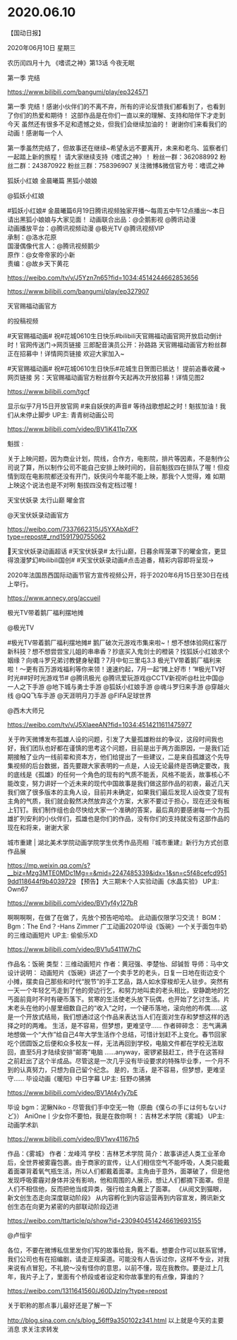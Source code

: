 # 2020.06.10

【国动日报】

2020年06月10日  星期三

农历闰四月十九
 《嗜谎之神》第13话 今夜无眠

第一季 完结

https://www.bilibili.com/bangumi/play/ep324571

第一季 完结！感谢小伙伴们的不离不弃，所有的评论反馈我们都看到了，也看到了你们的热爱和期待！
这部作品是在你们一直以来的理解、支持和陪伴下才走到今天
虽然还有很多不足和遗憾之处，但我们会继续加油的！
谢谢你们来看我们的动画！感谢每一个人


第一季虽然完结了，但故事还在继续~希望永远不要离开，未来和老乌、监察者们一起踏上新的旅程！
请大家继续支持《嗜谎之神》！
粉丝一群：362088992
粉丝二群：243870922
粉丝三群：758396907
关注微博&微信官方号：嗜谎之神


狐妖小红娘  金晨曦篇 黑狐小娘娘

@狐妖小红娘 

#狐妖小红娘# 金晨曦篇6月19日腾讯视频独家开播～每周五中午12点播出～本日请出黑狐小娘娘与大家见面！
动画联合出品：@企鹅影视 @腾讯动漫  
动画播放平台：@腾讯视频动漫 @极光TV @腾讯视频VIP  
承制：@洛水花原  
国漫偶像代言人：@腾讯视频鹅少  
原作：@女帝帝家的小新  
责编：@故乡天下黄花

https://weibo.com/tv/v/J5Yzn7n65?fid=1034:4514244662853656


https://www.bilibili.com/bangumi/play/ep327907

天官赐福动画官方

的投稿视频

#天官赐福动画# 祝#花城0610生日快乐#bilibili天官赐福动画官网开放启动倒计时！官网传送门→网页链接
三郎配音演员公开：孙路路
天官赐福动画官方粉丝群正在招募中！详情网页链接  欢迎大家加入~

#天官赐福动画# 祝#花城0610生日快乐#花城生日贺图已抵达！
提前追番收藏→网页链接
另：天官赐福动画官方粉丝群今天起再次开放招募！详情见图2



https://www.bilibili.com/tgcf

显示似乎7月15日开放官网
#来自妖侠的声音# 等待战歌想起之时！魁拔加油！我们从未停止脚步 UP主: 青青树动画公司

https://www.bilibili.com/video/BV1iK411p7XK

  魁拔 :

关于上映问题，因为商业计划，院线，合作方，电影院，排片等因素，不是制作公司说了算，所以制作公司不能自己安排上映时间的，目前魁拔四在排队了喔！但疫情到现在电影院都还没有开门，妖侠问今年能不能上映，那我个人觉得，难
如期上映这个说法也是不对咧 魁拔四没有定档过喔！  


天宝伏妖录  太行山巅 曜金宫

@天宝伏妖录动画官方

https://weibo.com/7337662315/J5YXAbXdF?type=repost#_rnd1591790755062

天宝伏妖录动画超话 #天宝伏妖录# 太行山巅，日暮余晖笼罩下的曜金宫，更显得浪漫梦幻#bilibili国创# #天宝伏妖录动画#点击追番，精彩内容即将呈现→


2020年法国昂西国际动画节官方宣传视频公开，将于2020年6月15日至30日在线上举行。

https://www.annecy.org/accueil


极光TV带着鹅厂福利摆地摊

@极光TV 

#极光TV带着鹅厂福利摆地摊# 鹅厂破次元游戏市集来啦~！想不想体验网红客厅新科技？想不想尝尝宝儿姐的串串香？抄底买入鬼剑士的橙装？找狐妖小红娘求个姻缘？向魂斗罗兄弟讨教健身秘籍？7月中旬三里屯3.3 极光TV带着鹅厂福利来啦！～更有百万游戏福利等你来领！速速约起，7月一起“摊上好市！”#极光TV好时光##好时光游戏节# @腾讯极光 @腾讯爱玩游戏@CCTV新视听@杜比中国@一人之下手游 @地下城与勇士手游 @狐妖小红娘手游 @魂斗罗归来手游 @穿越火线 @QQ飞车手游 @天涯明月刀手游 @FIFA足球世界

@西木大师兄   

https://weibo.com/tv/v/J5XIaeeAN?fid=1034:4514211611475977

关于昨天微博发布孤雄人设的问题，引发了大量孤雄粉丝的争议，这段时间我也好，我们团队也好都在谨慎的思考这个问题，目前是出于两方面原因，一是我们近期接触了业内一线前辈和资本方，他们给提出了一些建议，二是来自孤雄这个先导集视频的后台数据，首先要跟大家表明的一点是，人设无论最终是否确定要改，我的底线是《孤雄》的任何一个角色的现有的气质不能丢，风格不能丢，故事核心不能改变，努力讲好一个近未来的现代中国故事是我们做这部作品的初衷，最近几天我们做了很多版本的主角人设，目前并未确定，如果我们最后发现人设改变了现有主角的气质，我们就会毅然决然放弃这个方案，大家不要过于担心，现在还没有板上钉钉。我们制作组也会尽快给大家一个准确的答案，最后真的要感谢每一个为孤雄扩列安利的小伙伴们，孤雄也是你们的作品，没有你们的支持就没有这部作品的现在和将来，谢谢大家


城市重建 | 湖北美术学院动画学院学生优秀作品亮相『城市重建』新行为方式创意作品展

https://mp.weixin.qq.com/s?__biz=Mzg3MTE0MDc1Mg==&mid=2247485339&idx=1&sn=c5f48cefcd9519dd118644f9b4039729
【预告】大三期末个人实验动画《水晶实验》 UP主: Own67

https://www.bilibili.com/video/BV1yf4y127bR

啊啊啊啊，在做了在做了，先放个预告吧哈哈。 此动画仅限学习交流！ BGM：Bgm：The End？-Hans Zimmer
广工动画2020毕设《饭碗》一个关于面包牛奶的三维动画短片 UP主: 偷偷乐XD

https://www.bilibili.com/video/BV1u5411W7hC

作品名：饭碗 类型：三维动画短片 作者：黄冠强、李楚怡、邱铖哲 导师：马中文 设计说明： 动画短片《饭碗》讲述了一个卖手艺的老头，日复一日地在街边支个小摊，摆卖自己那些和时代“脱节”的手工艺品，路人如水穿梭却无人驻步。突然有一天一个年轻乞丐走到了他的旁边行乞，和努力地叫卖的老头相比，安静跪地的乞丐面前竟时不时有硬币落下。贫寒的生活使老头放下玩偶，也开始了乞讨生活。片末老头在他的小屋里细数自己的“收入”之时，一个硬币落地，滚向他的布偶……这是一个开放式结局，我们想通过这个作品来表达当人们在面对生存和梦想这样的选择之时的两难。 生活，是不容易，但梦想，更难坚守…… 作者碎碎念： 志气满满地想做一个“大作”给自己4年大学生活作个总结，可惜计划赶不上变化。春节回家吃个团圆饭之后便和众多校友一样，无法再回到学校，电脑文件都在学校无法取回，直至5月才陆续安排“邮寄”电脑 ……anyway，密锣紧鼓赶工，终于在这答辩之前赶出了这个半成品。尽管这是一次几乎没有毕设要求的特殊毕业季，一个月不到的认真努力，只想为自己留个纪念。 是的，生活，是不容易，但梦想，更难坚守……
 毕设动画《暖阳》中日字幕 UP主: 狂野の狒狒

https://www.bilibili.com/video/BV1At4y1y7bE

毕设 bgm：泥鳅Niko - 尽管我们手中空无一物（原曲《僕らの手には何もないけど》）
AniOne丨少女你不要怕，我是在救你啊！：吉林艺术学院《雾城》 UP主: 动画学术趴

https://www.bilibili.com/video/BV1wv41167h5

 作品：《雾城》 作者：龙峰鸿 学校：吉林艺术学院 简介：故事讲述人类工业革命后，全世界被雾霾包裹。由于商家的宣传，让人们相信空气不能呼吸，人类只能戴着面罩背着氧气瓶生活，所以人们都戴着面罩。主角由于意外，面罩破了，但是他发现呼吸雾霾对身体并没有影响，他和周围的人展示，想让人们都摘下面罩。但是人们不相信他，反而把他当成异类，强行给主角戴上了面罩。
《从阅文到猫眼，新文创生态走向深度联动阶段》 从内容孵化到内容运营再到内容宣发，腾讯新文创生态在向更为紧密的内部联动阶段迈进

https://weibo.com/ttarticle/p/show?id=2309404514246619693155

@卢恒宇    

各位，不要在微博私信里发你们写的故事给我，我不看。想要合作可以联系官博，我们公司也有在招编剧，请走正规渠道。可能没有人告诉过你，这样不专业，对我来说有点冒犯，不礼貌～没有怪你的意思，以前不懂，现在我教你。要是过上几年，我片子上了，里面有个桥段或者设定和你故事里的有点像，算谁的？

https://weibo.com/1311641560/J60DJzIny?type=repost


关于职称的那点事儿最好还是了解一下

http://blog.sina.com.cn/s/blog_56ff9a350102z341.html
以上就是今天的主要消息
求关注求转发



